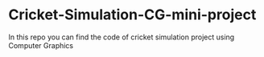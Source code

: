 # Cricket-Simulation-CG-mini-project
In this repo you can find the code of cricket simulation project using Computer Graphics
